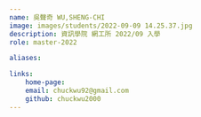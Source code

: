 ```yaml
---
name: 吳聲奇 WU,SHENG-CHI
image: images/students/2022-09-09 14.25.37.jpg
description: 資訊學院 網工所 2022/09 入學
role: master-2022

aliases:

links:
    home-page:
    email: chuckwu92@gmail.com
    github: chuckwu2000
---
```

